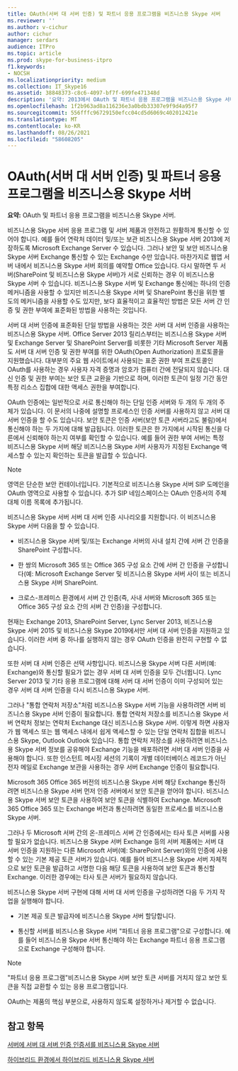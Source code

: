 ```yaml
---
title: OAuth(서버 대 서버 인증) 및 파트너 응용 프로그램을 비즈니스용 Skype 서버
ms.reviewer: ''
ms.author: v-cichur
author: cichur
manager: serdars
audience: ITPro
ms.topic: article
ms.prod: skype-for-business-itpro
f1.keywords:
- NOCSH
ms.localizationpriority: medium
ms.collection: IT_Skype16
ms.assetid: 38848373-c8c6-4097-bf7f-699fe471348d
description: '요약: 2013에서 OAuth 및 파트너 응용 프로그램을 비즈니스용 Skype 서버.'
ms.openlocfilehash: 1f2b963ad8a116236e3a0bdb33307e9f9d4a95f7
ms.sourcegitcommit: 556fffc96729150efcc04cd5d6069c402012421e
ms.translationtype: MT
ms.contentlocale: ko-KR
ms.lasthandoff: 08/26/2021
ms.locfileid: "58608205"
---
```

# <a name="manage-server-to-server-authentication-oauth-and-partner-applications-in-skype-for-business-server"></a>OAuth(서버 대 서버 인증) 및 파트너 응용 프로그램을 비즈니스용 Skype 서버
 
**요약:** OAuth 및 파트너 응용 프로그램을 비즈니스용 Skype 서버.
  
비즈니스용 Skype 서버 응용 프로그램 및 서버 제품과 안전하고 원활하게 통신할 수 있어야 합니다. 예를 들어 연락처 데이터 및/또는 보관 비즈니스용 Skype 서버 2013에 저장하도록 Microsoft Exchange Server 수 있습니다. 그러나 보안 및 보안 비즈니스용 Skype 서버 Exchange 통신할 수 있는 Exchange 수만 있습니다. 마찬가지로 웹앱 서버 내에서 비즈니스용 Skype 서버 회의를 예약할 Office 있습니다. 다시 말하면 두 서버(SharePoint 및 비즈니스용 Skype 서버)가 서로 신뢰하는 경우 이 비즈니스용 Skype 서버 수 있습니다. 비즈니스용 Skype 서버 및 Exchange 통신에는 하나의 인증 메커니즘을 사용할 수 있지만 비즈니스용 Skype 서버 및 SharePoint 통신을 위한 별도의 메커니즘을 사용할 수도 있지만, 보다 효율적이고 효율적인 방법은 모든 서버 간 인증 및 권한 부여에 표준화된 방법을 사용하는 것입니다.
  
서버 대 서버 인증에 표준화된 단일 방법을 사용하는 것은 서버 대 서버 인증을 사용하는 비즈니스용 Skype 서버. Office Server 2013 릴리스부터는 비즈니스용 Skype 서버 및 Exchange Server 및 SharePoint Server를 비롯한 기타 Microsoft Server 제품도 서버 대 서버 인증 및 권한 부여를 위한 OAuth(Open Authorization) 프로토콜을 지원했습니다. 대부분의 주요 웹 사이트에서 사용되는 표준 권한 부여 프로토콜인 OAuth를 사용하는 경우 사용자 자격 증명과 암호가 컴퓨터 간에 전달되지 않습니다. 대신 인증 및 권한 부여는 보안 토큰 교환을 기반으로 하며, 이러한 토큰이 일정 기간 동안 특정 리소스 집합에 대한 액세스 권한을 부여합니다.
  
OAuth 인증에는 일반적으로 서로 통신해야 하는 단일 인증 서버와 두 개의 두 개의 주체가 있습니다. 이 문서의 나중에 설명할 프로세스인 인증 서버를 사용하지 않고 서버 대 서버 인증을 할 수도 있습니다. 보안 토큰은 인증 서버(보안 토큰 서버라고도 불림)에서 통신해야 하는 두 가지에 대해 발급됩니다. 이러한 토큰은 한 가지에서 시작된 통신을 다른에서 신뢰해야 하는지 여부를 확인할 수 있습니다. 예를 들어 권한 부여 서버는 특정 비즈니스용 Skype 서버 해당 비즈니스용 Skype 서버 사용자가 지정된 Exchange 액세스할 수 있는지 확인하는 토큰을 발급할 수 있습니다.
  
> [!NOTE]
> 영역은 단순한 보안 컨테이너입니다. 기본적으로 비즈니스용 Skype 서버 SIP 도메인을 OAuth 영역으로 사용할 수 있습니다. 추가 SIP 네임스페이스는 OAuth 인증서의 주체 대체 이름 목록에 추가됩니다. 
  
비즈니스용 Skype 서버 서버 대 서버 인증 시나리오를 지원합니다. 이 비즈니스용 Skype 서버 다음을 할 수 있습니다.
  
- 비즈니스용 Skype 서버 및/또는 Exchange 서버의 사내 설치 간에 서버 간 인증을 SharePoint 구성합니다.
    
- 한 쌍의 Microsoft 365 또는 Office 365 구성 요소 간에 서버 간 인증을 구성합니다(예: Microsoft Exchange Server 및 비즈니스용 Skype 서버 사이 또는 비즈니스용 Skype 서버 SharePoint.
    
- 크로스-프레미스 환경에서 서버 간 인증(즉, 사내 서버와 Microsoft 365 또는 Office 365 구성 요소 간의 서버 간 인증)을 구성합니다.
    
현재는 Exchange 2013, SharePoint Server, Lync Server 2013, 비즈니스용 Skype 서버 2015 및 비즈니스용 Skype 2019에서만 서버 대 서버 인증을 지원하고 있습니다. 이러한 서버 중 하나를 실행하지 않는 경우 OAuth 인증을 완전히 구현할 수 없습니다.
  
또한 서버 대 서버 인증은 선택 사항입니다. 비즈니스용 Skype 서버 다른 서버(예: Exchange)와 통신할 필요가 없는 경우 서버 대 서버 인증을 모두 건너뜁니다. Lync Server 2013 및 기타 응용 프로그램에 대해 서버 대 서버 인증이 이미 구성되어 있는 경우 서버 대 서버 인증을 다시 비즈니스용 Skype 서버. 
  
그러나 "통합 연락처 저장소"처럼 비즈니스용 Skype 서버 기능을 사용하려면 서버 비즈니스용 Skype 서버 인증이 필요합니다. 통합 연락처 저장소를 비즈니스용 Skype 서버 연락처 정보는 연락처 Exchange 대신 비즈니스용 Skype 서버. 이렇게 하면 사용자가 웹 액세스 또는 웹 액세스 내에서 쉽게 액세스할 수 있는 단일 연락처 집합을 비즈니스용 Skype, Outlook Outlook 있습니다. 통합 연락처 저장소를 사용하려면 비즈니스용 Skype 서버 정보를 공유해야 Exchange 기능을 배포하려면 서버 대 서버 인증을 사용해야 합니다. 또한 인스턴트 메시징 세션의 기록이 개별 데이터베이스 레코드가 아닌 전자 메일로 Exchange 보관을 사용하는 경우 서버 Exchange 인증이 필요합니다.
  
Microsoft 365 Office 365 버전의 비즈니스용 Skype 서버 해당 Exchange 통신하려면 비즈니스용 Skype 서버 먼저 인증 서버에서 보안 토큰을 얻어야 합니다. 비즈니스용 Skype 서버 보안 토큰을 사용하여 보안 토큰을 식별하여 Exchange. Microsoft 365 Office 365 또는 Exchange 버전과 통신하려면 동일한 프로세스를 비즈니스용 Skype 서버.
  
그러나 두 Microsoft 서버 간의 온-프레미스 서버 간 인증에서는 타사 토큰 서버를 사용할 필요가 없습니다. 비즈니스용 Skype 서버 Exchange 등의 서버 제품에는 서버 대 서버 인증을 지원하는 다른 Microsoft 서버(예: SharePoint Server)와의 인증에 사용할 수 있는 기본 제공 토큰 서버가 있습니다. 예를 들어 비즈니스용 Skype 서버 자체적으로 보안 토큰을 발급하고 서명한 다음 해당 토큰을 사용하여 보안 토큰과 통신할 Exchange. 이러한 경우에는 타사 토큰 서버가 필요하지 않습니다.
  
비즈니스용 Skype 서버 구현에 대해 서버 대 서버 인증을 구성하려면 다음 두 가지 작업을 실행해야 합니다.
  
- 기본 제공 토큰 발급자에 비즈니스용 Skype 서버 할당합니다.
    
- 통신할 서버를 비즈니스용 Skype 서버 "파트너 응용 프로그램"으로 구성합니다. 예를 들어 비즈니스용 Skype 서버 통신해야 하는 Exchange 파트너 응용 프로그램으로 Exchange 구성해야 합니다.
    
> [!NOTE]
> "파트너 응용 프로그램"비즈니스용 Skype 서버 보안 토큰 서버를 거치지 않고 보안 토큰을 직접 교환할 수 있는 응용 프로그램입니다. 
  
OAuth는 제품의 핵심 부분으로, 사용하지 않도록 설정하거나 제거할 수 없습니다.
  
## <a name="see-also"></a>참고 항목

[서버에 서버 대 서버 인증 인증서를 비즈니스용 Skype 서버](assign-a-server-to-server-certificate.md)
  
[하이브리드 환경에서 하이브리드 비즈니스용 Skype 서버](configure-a-hybrid-environment.md)
